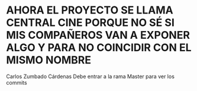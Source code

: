 # AHORA EL PROYECTO SE LLAMA CENTRAL CINE PORQUE NO SÉ SI MIS COMPAÑEROS VAN A EXPONER ALGO Y PARA NO COINCIDIR CON EL MISMO NOMBRE
Carlos Zumbado Cárdenas
Debe entrar a la rama Master para ver los commits
